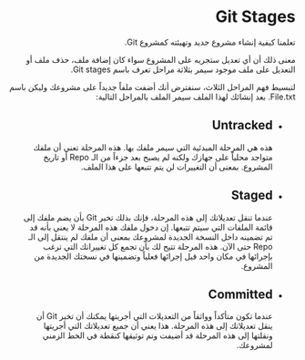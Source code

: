 <div dir="rtl">

 # Git Stages

تعلمنا كيفية إنشاء مشروع جديد وتهيئته كمشروع Git. 

معنى ذلك أن أي تعديل ستجريه على المشروع سواء كان إضافة ملف، حذف ملف أو التعديل على ملف موجود سيمر بثلاثة مراحل تعرف باسم Git stages. 

لتبسيط فهم المراحل الثلاث، سنفترض أنك أضفت ملفاً جديداً على مشروعك وليكن باسم File.txt. بعد إنشائك لهذا الملف سيمر الملف بالمراحل التالية: 

- ## Untracked
  
  هذه هي المرحلة المبدئية التي سيمر ملفك بها. هذه المرحلة تعني أن ملفك متواجد محلياً على جهازك ولكنه لم يصبح بعد جزءاً من الـ  Repo أو تاريخ المشروع.  بمعنى أن التغييرات لن يتم تتبعها على هذا الملف. 

- ## Staged
  
  عندما تنقل تعديلاتك إلى هذه المرحلة، فإنك بذلك تخبر Git بأن يضم ملفك إلى قائمة الملفات التي سيتم تتبعها. إن دخول ملفك هذه المرحلة لا يعني بأنه قد تم تضمينه داخل النسخة الجديدة لمشروعك بمعنى أن ملفك لم ينتقل إلى الـ  Repo حتى الآن. 
  هذه المرحلة تتيح لك بأن تجمع كل تغييراتك التي ترغب بإجرائها في مكان واحد قبل إجرائها فعلياً وتضمينها في نسختك الجديدة من المشروع. 


- ## Committed
  
  عندما تكون متأكداً وواثقاً من التعديلات التي أجريتها يمكنك أن تخبر   Git أن ينقل تعديلاتك إلى هذه المرحلة. هذا يعني أن جميع تعديلاتك التي أجريتها ونقلتها إلى هذه المرحلة قد أضيفت وتم توثيقها كنقطة في الخط الزمني لمشروعك. 